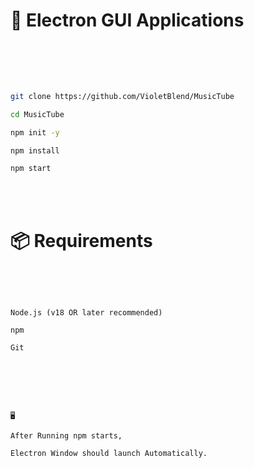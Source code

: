 # 🎵 Electron GUI Applications

<br>

<br>

<br>

```bash

git clone https://github.com/VioletBlend/MusicTube

cd MusicTube

npm init -y

npm install

npm start

```

<br>

<br>

# 📦 Requirements

<br>

<br>

```

Node.js (v18 OR later recommended)

npm

Git

```

<br>

<br>

<br>

```

🖥️ 

After Running npm starts, 

Electron Window should launch Automatically.

```


